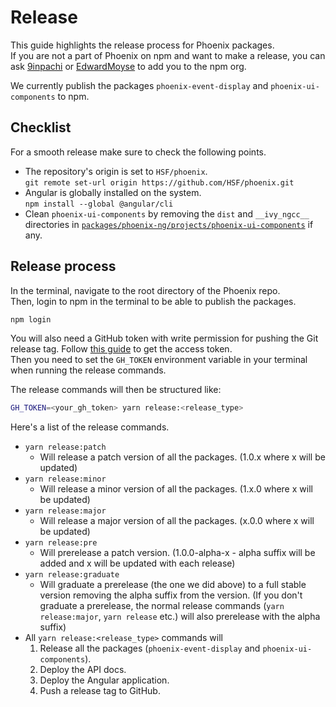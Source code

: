 # Release

This guide highlights the release process for Phoenix packages.\
If you are not a part of Phoenix on npm and want to make a release, you can ask [9inpachi](https://github.com/9inpachi) or [EdwardMoyse](https://github.com/EdwardMoyse) to add you to the npm org.

We currently publish the packages `phoenix-event-display` and `phoenix-ui-components` to npm.

## Checklist

For a smooth release make sure to check the following points.

* The repository's origin is set to `HSF/phoenix`.  
  `git remote set-url origin https://github.com/HSF/phoenix.git`
* Angular is globally installed on the system.  
  `npm install --global @angular/cli`
* Clean `phoenix-ui-components` by removing the `dist` and `__ivy_ngcc__` directories in [`packages/phoenix-ng/projects/phoenix-ui-components`](../packages/phoenix-ng/projects/phoenix-ui-components) if any.

## Release process

In the terminal, navigate to the root directory of the Phoenix repo.\
Then, login to npm in the terminal to be able to publish the packages.

```sh
npm login
```

You will also need a GitHub token with write permission for pushing the Git release tag. Follow [this guide](https://docs.github.com/en/github/authenticating-to-github/creating-a-personal-access-token) to get the access token.\
Then you need to set the `GH_TOKEN` environment variable in your terminal when running the release commands.

The release commands will then be structured like:

```sh
GH_TOKEN=<your_gh_token> yarn release:<release_type>
```

Here's a list of the release commands.

* `yarn release:patch`
  * Will release a patch version of all the packages. (1.0.x where x will be updated)
* `yarn release:minor`
  * Will release a minor version of all the packages. (1.x.0 where x will be updated)
* `yarn release:major`
  * Will release a major version of all the packages. (x.0.0 where x will be updated)
* `yarn release:pre`
  * Will prerelease a patch version. (1.0.0-alpha-x - alpha suffix will be added and x will be updated with each release)
* `yarn release:graduate`
  * Will graduate a prerelease (the one we did above) to a full stable version removing the alpha suffix from the version. (If you don't graduate a prerelease, the normal release commands (`yarn release:major`, `yarn release` etc.) will also prerelease with the alpha suffix)
* All `yarn release:<release_type>` commands will
   1) Release all the packages (`phoenix-event-display` and `phoenix-ui-components`).
   2) Deploy the API docs.
   3) Deploy the Angular application.
   4) Push a release tag to GitHub.
